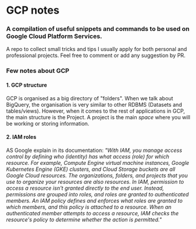 # GCP notes
### A compilation of useful snippets and commands to be used on Google Cloud Platform Services. 

A repo to collect small tricks and tips I usually apply for both personal and professional projects. Feel free to comment or add any suggestion by PR.

### Few notes about GCP
#### 1. GCP structure 
GCP is organised as a big directory of "folders". When we talk about BigQuery, the organisation is very similar to other RDBMS (Datasets and tables/views). However, when it comes to the rest of applications in GCP, the main structure is the Project. A project is the main _space_ where you will be working or storing information.
#### 2. IAM roles
AS Google explain in its documentation: _"With IAM, you manage access control by defining who (identity) has what access (role) for which resource. For example, Compute Engine virtual machine instances, Google Kubernetes Engine (GKE) clusters, and Cloud Storage buckets are all Google Cloud resources. The organizations, folders, and projects that you use to organize your resources are also resources. In IAM, permission to access a resource isn't granted directly to the end user. Instead, permissions are grouped into roles, and roles are granted to authenticated members. An IAM policy defines and enforces what roles are granted to which members, and this policy is attached to a resource. When an authenticated member attempts to access a resource, IAM checks the resource's policy to determine whether the action is permitted."_
